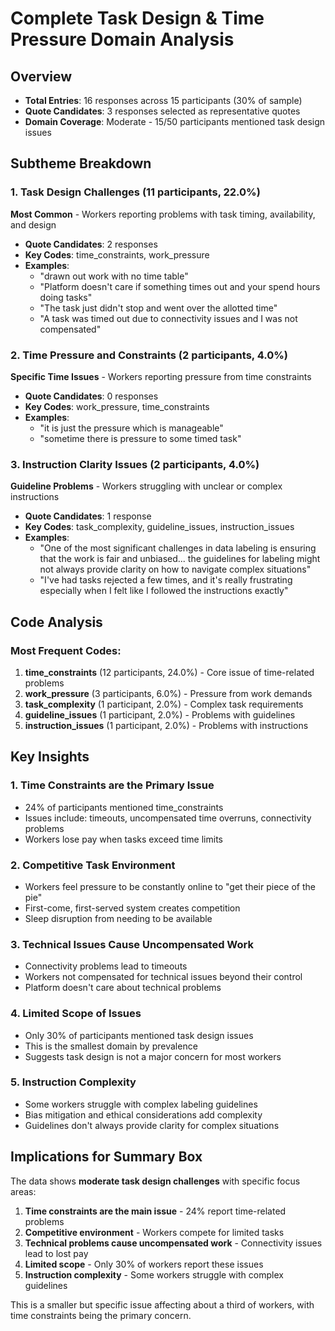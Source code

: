 # Complete Task Design & Time Pressure Domain Analysis

## Overview
- **Total Entries**: 16 responses across 15 participants (30% of sample)
- **Quote Candidates**: 3 responses selected as representative quotes
- **Domain Coverage**: Moderate - 15/50 participants mentioned task design issues

## Subtheme Breakdown

### 1. Task Design Challenges (11 participants, 22.0%)
**Most Common** - Workers reporting problems with task timing, availability, and design
- **Quote Candidates**: 2 responses
- **Key Codes**: time_constraints, work_pressure
- **Examples**:
  - "drawn out work with no time table"
  - "Platform doesn't care if something times out and your spend hours doing tasks"
  - "The task just didn't stop and went over the allotted time"
  - "A task was timed out due to connectivity issues and I was not compensated"

### 2. Time Pressure and Constraints (2 participants, 4.0%)
**Specific Time Issues** - Workers reporting pressure from time constraints
- **Quote Candidates**: 0 responses
- **Key Codes**: work_pressure, time_constraints
- **Examples**:
  - "it is just the pressure which is manageable"
  - "sometime there is pressure to some timed task"

### 3. Instruction Clarity Issues (2 participants, 4.0%)
**Guideline Problems** - Workers struggling with unclear or complex instructions
- **Quote Candidates**: 1 response
- **Key Codes**: task_complexity, guideline_issues, instruction_issues
- **Examples**:
  - "One of the most significant challenges in data labeling is ensuring that the work is fair and unbiased... the guidelines for labeling might not always provide clarity on how to navigate complex situations"
  - "I've had tasks rejected a few times, and it's really frustrating especially when I felt like I followed the instructions exactly"

## Code Analysis

### Most Frequent Codes:
1. **time_constraints** (12 participants, 24.0%) - Core issue of time-related problems
2. **work_pressure** (3 participants, 6.0%) - Pressure from work demands
3. **task_complexity** (1 participant, 2.0%) - Complex task requirements
4. **guideline_issues** (1 participant, 2.0%) - Problems with guidelines
5. **instruction_issues** (1 participant, 2.0%) - Problems with instructions

## Key Insights

### 1. **Time Constraints are the Primary Issue**
- 24% of participants mentioned time_constraints
- Issues include: timeouts, uncompensated time overruns, connectivity problems
- Workers lose pay when tasks exceed time limits

### 2. **Competitive Task Environment**
- Workers feel pressure to be constantly online to "get their piece of the pie"
- First-come, first-served system creates competition
- Sleep disruption from needing to be available

### 3. **Technical Issues Cause Uncompensated Work**
- Connectivity problems lead to timeouts
- Workers not compensated for technical issues beyond their control
- Platform doesn't care about technical problems

### 4. **Limited Scope of Issues**
- Only 30% of participants mentioned task design issues
- This is the smallest domain by prevalence
- Suggests task design is not a major concern for most workers

### 5. **Instruction Complexity**
- Some workers struggle with complex labeling guidelines
- Bias mitigation and ethical considerations add complexity
- Guidelines don't always provide clarity for complex situations

## Implications for Summary Box

The data shows **moderate task design challenges** with specific focus areas:

1. **Time constraints are the main issue** - 24% report time-related problems
2. **Competitive environment** - Workers compete for limited tasks
3. **Technical problems cause uncompensated work** - Connectivity issues lead to lost pay
4. **Limited scope** - Only 30% of workers report these issues
5. **Instruction complexity** - Some workers struggle with complex guidelines

This is a smaller but specific issue affecting about a third of workers, with time constraints being the primary concern.
